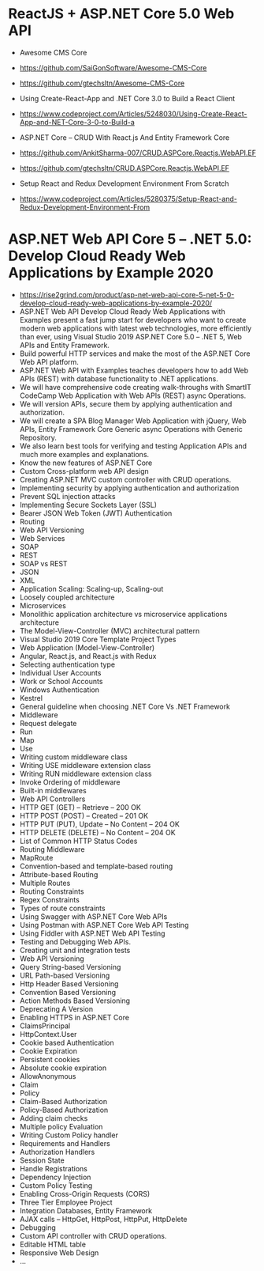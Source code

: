 # ReactJS + ASP.NET Core 5.0 Web API
+ Awesome CMS Core
+ https://github.com/SaiGonSoftware/Awesome-CMS-Core
+ https://github.com/gtechsltn/Awesome-CMS-Core

+ Using Create-React-App and .NET Core 3.0 to Build a React Client
+ https://www.codeproject.com/Articles/5248030/Using-Create-React-App-and-NET-Core-3-0-to-Build-a

+ ASP.NET Core – CRUD With React.js And Entity Framework Core
+ https://github.com/AnkitSharma-007/CRUD.ASPCore.Reactjs.WebAPI.EF
+ https://github.com/gtechsltn/CRUD.ASPCore.Reactjs.WebAPI.EF

+ Setup React and Redux Development Environment From Scratch
+ https://www.codeproject.com/Articles/5280375/Setup-React-and-Redux-Development-Environment-From

# ASP.NET Web API Core 5 – .NET 5.0: Develop Cloud Ready Web Applications by Example 2020
+ https://rise2grind.com/product/asp-net-web-api-core-5-net-5-0-develop-cloud-ready-web-applications-by-example-2020/
+ ASP.NET Web API Develop Cloud Ready Web Applications with Examples present a fast jump start for developers who want to create modern web applications with latest web technologies, more efficiently than ever, using Visual Studio 2019 ASP.NET Core 5.0 – .NET 5, Web APIs and Entity Framework.
+ Build powerful HTTP services and make the most of the ASP.NET Core Web API platform.
+ ASP.NET Web API with Examples teaches developers how to add Web APIs (REST) with database functionality to .NET applications.
+ We will have comprehensive code creating walk-throughs with SmartIT CodeCamp Web Application with Web APIs (REST) async Operations.
+ We will version APIs, secure them by applying authentication and authorization.
+ We will create a SPA Blog Manager Web Application with jQuery, Web APIs, Entity Framework Core Generic async Operations with Generic Repository.
+ We also learn best tools for verifying and testing Application APIs and much more examples and explanations.
+ Know the new features of ASP.NET Core
+ Custom Cross-platform web API design
+ Creating ASP.NET MVC custom controller with CRUD operations.
+ Implementing security by applying authentication and authorization
+ Prevent SQL injection attacks
+ Implementing Secure Sockets Layer (SSL)
+  Bearer JSON Web Token (JWT) Authentication
+ Routing
+ Web API Versioning
+ Web Services
+ SOAP
+ REST
+ SOAP vs REST
+ JSON
+ XML
+ Application Scaling: Scaling-up, Scaling-out
+ Loosely coupled architecture
+ Microservices
+ Monolithic application architecture vs microservice applications architecture
+ The Model-View-Controller (MVC) architectural pattern
+ Visual Studio 2019 Core Template Project Types
+ Web Application (Model-View-Controller)
+ Angular, React.js, and React.js with Redux
+ Selecting authentication type
+ Individual User Accounts
+ Work or School Accounts
+ Windows Authentication
+ Kestrel
+ General guideline when choosing .NET Core Vs .NET Framework
+ Middleware
+ Request delegate
+ Run
+ Map
+ Use
+ Writing custom middleware class
+ Writing USE middleware extension class
+ Writing RUN middleware extension class
+ Invoke Ordering of middleware
+ Built-in middlewares
+ Web API Controllers
+ HTTP GET (GET) – Retrieve – 200 OK
+ HTTP POST (POST) – Created – 201 OK
+ HTTP PUT (PUT), Update – No Content – 204 OK
+ HTTP DELETE (DELETE) – No Content – 204 OK
+ List of Common HTTP Status Codes
+ Routing Middleware
+ MapRoute
+ Convention-based and template-based routing
+ Attribute-based Routing
+ Multiple Routes
+ Routing Constraints
+ Regex Constraints
+ Types of route constraints
+ Using Swagger with ASP.NET Core Web APIs
+ Using Postman with ASP.NET Core Web API Testing
+ Using Fiddler with ASP.NET Web API Testing
+ Testing and Debugging Web APIs.
+ Creating unit and integration tests
+ Web API Versioning
+ Query String-based Versioning
+ URL Path-based Versioning
+ Http Header Based Versioning
+ Convention Based Versioning
+ Action Methods Based Versioning
+ Deprecating A Version
+ Enabling HTTPS in ASP.NET Core
+ ClaimsPrincipal
+ HttpContext.User
+ Cookie based Authentication
+ Cookie Expiration
+ Persistent cookies
+ Absolute cookie expiration
+ AllowAnonymous
+ Claim
+ Policy
+ Claim-Based Authorization
+ Policy-Based Authorization
+ Adding claim checks
+ Multiple policy Evaluation
+ Writing Custom Policy handler
+ Requirements and Handlers
+ Authorization Handlers
+ Session State
+ Handle Registrations
+ Dependency Injection
+ Custom Policy Testing
+ Enabling Cross-Origin Requests (CORS)
+ Three Tier Employee Project
+ Integration Databases, Entity Framework
+ AJAX calls – HttpGet,  HttpPost,  HttpPut,  HttpDelete
+ Debugging
+ Custom API controller with CRUD operations.
+ Editable HTML table
+ Responsive Web Design
+ ...
